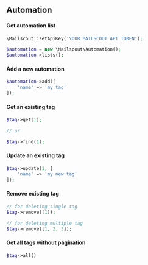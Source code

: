 ## Automation

#### Get automation list

```php
\Mailscout::setApiKey('YOUR_MAILSCOUT_API_TOKEN');

$automation = new \Mailscout\Automation();
$automation->lists();
```

#### Add a new automation

```php
$automation->add([
    'name' => 'my tag'
]);
```

#### Get an existing tag

```php
$tag->get(1);

// or

$tag->find(1);
```

#### Update an existing tag

```php
$tag->update(1, [
    'name' => 'my new tag'
]);
```

#### Remove existing tag

```php
// for deleting single tag
$tag->remove([1]);

// for deleting multiple tag
$tag->remove([1, 2, 3]);
```

#### Get all tags without pagination

```php
$tag->all()
```